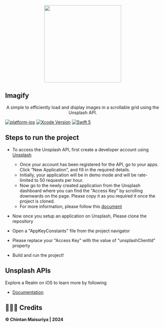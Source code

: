 <h1 align="center">
  <img src="https://github.com/chintanMaisuriya/Imagify/assets/38044758/e5f68d2c-8c29-4643-9832-cb737a92b790" width="250px"/><br/>
</h1>
<h2>Imagify</h2>
<p align="center">A simple to efficiently load and display images in a scrollable grid using the Unsplash API.</p>

[![platform-ios](https://img.shields.io/badge/platform-ios-lightgrey.svg)](https://developer.apple.com/)
[![Xcode Version](https://img.shields.io/badge/Xcode-14.2-red.svg?style=flat-square)](https://developer.apple.com/)
[![Swift 5](https://img.shields.io/badge/swift-5.2-red.svg?style=flat)](https://developer.apple.com/swift)


## Steps to run the project

- To access the Unsplash API, first create a developer account using <a href = "https://unsplash.com/oauth/applications">Unsplash</a>
    - Once your account has been registered for the API, go to your apps. Click “New Application”, and fill in the required details. 
    - Initially, your application will be in demo mode and will be rate-limited to 50 requests per hour.
    - Now go to the newly created application from the Unsplash dashboard where you can find the "Access Key" by scrolling downwards on the page. Please copy it as you required it once the project is cloned.
    - For more information, please follow this <a href = "https://unsplash.com/documentation#getting-started">document</a>
    
- Now once you setup an application on Unsplash, Please clone the repository
- Open a "AppKeyConstants" file from the project navigator 
- Please replace your "Access Key" with the value of "unsplashClientId" property
- Build and run the project!

## Unsplash APIs

Explore a Realm on iOS to learn more by following
- [Documentation](https://unsplash.com/documentation)

## 👨🏻‍💻 Credits

**© Chintan Maisuriya | 2024**
